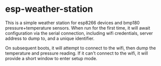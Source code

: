 # esp-weather-station

This is a simple weather station for esp8266 devices and bmp180 pressure+temperature sensors. When run for the first time, it will await configuration via the serial connection, including wifi credentials, server address to dump to, and a unique identifier. 

On subsequent boots, it will attempt to connect to the wifi, then dump the temperature and pressure reading. If it can't connect to the wifi, it will provide a short window to enter setup mode.
